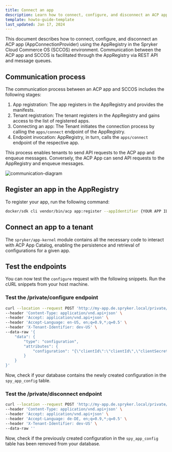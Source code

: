 ```yaml
---
title: Connect an app
description: Learn how to connect, configure, and disconnect an ACP app using AppRegistry.
template: howto-guide-template
last_updated: Jan 17, 2024
---
```


This document describes how to connect, configure, and disconnect an ACP app (AppConnectionProvider) using the AppRegistry in the Spryker Cloud Commerce OS (SCCOS) environment. Communication between the ACP app and SCCOS is facilitated through the AppRegistry via REST API and message queues.

## Communication process

The communication process between an ACP app and SCCOS includes the following stages:

1. App registration: The app registers in the AppRegistry and provides the manifests.
2. Tenant registration: The tenant registers in the AppRegistry and gains access to the list of registered apps.
3. Connecting an app: The Tenant initiates the connection process by calling the `apps/connect` endpoint of the AppRegistry.
4. Endpoint invocation: AppRegistry, in turn, calls the `apps/connect` endpoint of the respective app.

This process enables tenants to send API requests to the ACP app and enqueue messages. Conversely, the ACP App can send API requests to the AppRegistry and enqueue messages.

![communication-diagram](https://spryker.s3.eu-central-1.amazonaws.com/docs/aop/dev/acp-app-connection-and-configuration/architecture-overview.png)

## Register an app in the AppRegistry

To register your app, run the following command:

```bash
docker/sdk cli vendor/bin/acp app:register --appIdentifier {YOUR APP IDENTIFIER} --registryUrl http://glue.registry.spryker.local --baseUrl "http://{YOUR APPS BASE URL e.g. stripe.spryker.local}" --authorizationToken 123455 -v
```

## Connect an app to a tenant

The `spryker/app-kernel` module contains all the necessary code to interact with ACP App Catalog, enabling the persistence and retrieval of configurations for a given app.

## Test the endpoints

You can now test the `configure` request with the following snippets. Run the cURL snippets from your host machine.

### Test the /private/configure endpoint

```bash
curl --location --request POST 'http://my-app.de.spryker.local/private/configure' \
--header 'Content-Type: application/vnd.api+json' \
--header 'Accept: application/vnd.api+json' \
--header 'Accept-Language: en-US, en;q=0.9,*;q=0.5' \
--header 'X-Tenant-Identifier: dev-US' \
--data-raw '{
    "data": {
        "type": "configuration",
        "attributes": {
            "configuration": "{\"clientId\":\"clientId\",\"clientSecret\":\"clientSecret\",\"securityUri\":\"securityUri\",\"transactionCallsUri\":\"transactionCallsUri\",\"isActive\": false,\"isInvoicingEnabled\": false}"
        }
    }
}'
```

Now, check if your database contains the newly created configuration in the `spy_app_config` table.

### Test the /private/disconnect endpoint

```bash
curl --location --request POST 'http://my-app.de.spryker.local/private/disconnect' \
--header 'Content-Type: application/vnd.api+json' \
--header 'Accept: application/vnd.api+json' \
--header 'Accept-Language: de-DE, en;q=0.9,*;q=0.5' \
--header 'X-Tenant-Identifier: dev-US' \
--data-raw ''
```

Now, check if the previously created configuration in the `spy_app_config` table has been removed from your database.
